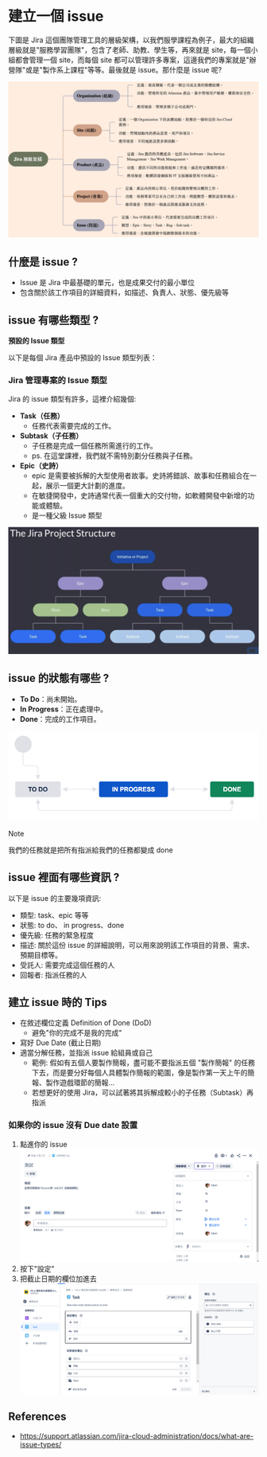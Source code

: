 # 建立一個 issue

下圖是 Jira 這個團隊管理工具的層級架構，以我們服學課程為例子，最大的組織層級就是"服務學習團隊"，包含了老師、助教、學生等，再來就是 site，每一個小組都會管理一個 site，而每個 site 都可以管理許多專案，這邊我們的專案就是"辦營隊"或是"製作系上課程"等等。最後就是 issue。那什麼是 issue 呢?

![alt text](image.png)

## 什麼是 issue ?
- Issue 是 Jira 中最基礎的單元，也是成果交付的最小單位
- 包含關於該工作項目的詳細資料，如描述、負責人、狀態、優先級等

## issue 有哪些類型 ? 
**預設的 Issue 類型**

以下是每個 Jira 產品中預設的 Issue 類型列表：

### Jira 管理專案的 Issue 類型
Jira 的 issue 類型有許多，這裡介紹幾個:

- **Task（任務）** 
  - 任務代表需要完成的工作。
- **Subtask（子任務）** 
  - 子任務是完成一個任務所需進行的工作。
  - ps. 在這堂課裡，我們就不需特別劃分任務與子任務。
- **Epic（史詩）**  
  - epic 是需要被拆解的大型使用者故事。史詩將錯誤、故事和任務組合在一起，展示一個更大計劃的進度。
  - 在敏捷開發中，史詩通常代表一個重大的交付物，如軟體開發中新增的功能或體驗。
  - 是一種父級 Issue 類型


![alt text](image-2.png)
## issue 的狀態有哪些 ?
- **To Do**：尚未開始。
- **In Progress**：正在處理中。
- **Done**：完成的工作項目。

![alt text](image-1.png)

> [!Note] 
> 我們的任務就是把所有指派給我們的任務都變成 done

## issue 裡面有哪些資訊 ?
以下是 issue 的主要幾項資訊:

- 類型: task、epic 等等
- 狀態: to do、 in progress、done
- 優先級: 任務的緊急程度
- 描述: 關於這份 issue 的詳細說明，可以用來說明該工作項目的背景、需求、預期目標等。
- 受託人: 需要完成這個任務的人
- 回報者: 指派任務的人

## 建立 issue 時的 Tips
- 在敘述欄位定義 Definition of Done (DoD)
  - 避免"你的完成不是我的完成"
- 寫好 Due Date (截止日期)
- 適當分解任務，並指派 issue 給組員或自己
  - 範例: 假如有五個人要製作簡報，盡可能不要指派五個 "製作簡報" 的任務下去，而是要分好每個人具體製作簡報的範圍，像是製作第一天上午的簡報、製作遊戲環節的簡報...
  - 若想更好的使用 Jira，可以試著將其拆解成較小的子任務（Subtask）再指派

### 如果你的 issue 沒有 Due date 設置
1. 點進你的 issue ![alt text](image-3.png)
2. 按下"設定"
3. 把截止日期的欄位加進去 ![alt text](image-4.png)


## References
- https://support.atlassian.com/jira-cloud-administration/docs/what-are-issue-types/